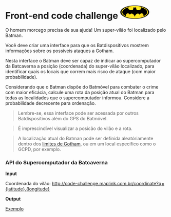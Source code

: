 # Front-end code challenge ![alt Batlogo](public/images/batlogo-small.png)

O homem morcego precisa de sua ajuda! Um super-vilão foi localizado pelo Batman.

Você deve criar uma interface para que os Batdispositivos mostrem informações sobre os possíveis ataques a Gotham.

Nesta interface o Batman deve ser capaz de indicar ao supercomputador da Batcaverna a posição (coordenada) do super-vilão localizado, para identificar quais os locais que correm mais risco de ataque (com maior probabilidade).

Considerando que o Batman dispõe do Batmóvel para combater o crime com maior eficácia, calcule uma rota da posição atual do Batman para todas as localidades que o supercomputador informou. Considere a probabilidade decrecente para ordenação.

> Lembre-se, essa interface pode ser acessada por outros Batdispositivos além do GPS do Batmóvel.

> É imprescindível visualizar a posicão do vilão e a rota.

> A localização atual do Batman pode ser definida aleatóriamente dentro dos [limites de Gotham](https://gist.githubusercontent.com/pitteri/d56780d610cb8e0a43bfa94fc54b71cd/raw/dcdd965c84cd05d856ae32646be69868d4a80afa/gotham_bbox.json), ou em um local específico como o GCPD, por exemplo.


### API do Supercomputador da Batcaverna

**Input**

Coordenada do vilão: http://code-challenge.maplink.com.br/coordinate?q={latitude},{longitude}

**Output**

[Exemplo](https://gist.githubusercontent.com/pitteri/578a6801d6f504eda6f6ce84cad59f89/raw)  
